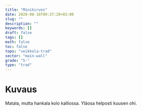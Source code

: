 ```yaml
---
title: "Minikirves"
date: 2020-08-16T09:37:28+03:00
slug: ""
description: ""
keywords: []
draft: false
tags: []
math: false
toc: false
topo: "veikkola-trad"
sector: "main-wall"
grade: "5-"
type: "trad"
---
```


# Kuvaus

Matala, mutta hankala kolo kalliossa. Yläosa helposti kuusen ohi.